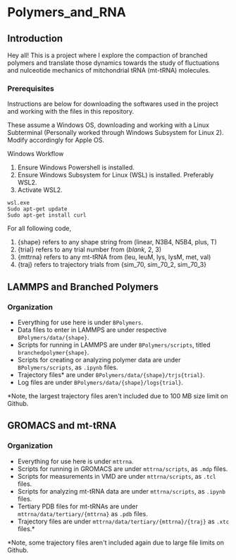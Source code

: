 # Polymers_and_RNA

## Introduction

Hey all!
This is a project where I explore the compaction of branched polymers and translate those dynamics towards the study of fluctuations and nulceotide mechanics of mitchondrial tRNA (mt-tRNA) molecules.

### Prerequisites

Instructions are below for downloading the softwares used in the project and working with the files in this repository. 

These assume a Windows OS, downloading and working with a Linux Subterminal (Personally worked through Windows Subsystem for Linux 2). Modify accordingly for Apple OS.  

Windows Workflow
1. Ensure Windows Powershell is installed. 
2. Ensure Windows Subsystem for Linux (WSL) is installed. Preferably WSL2. 
3. Activate WSL2. 
```
wsl.exe
Sudo apt-get update
Sudo apt-get install curl
```

For all following code, 
1. {shape} refers to any shape string from (linear, N3B4, N5B4, plus, T)
2. {trial} refers to any trial number from (*blank*, 2, 3)
3. {mttrna} refers to any mt-tRNA from (leu, leuM, lys, lysM, met, val)
4. {traj} refers to trajectory trials from {sim_70, sim_70_2, sim_70_3}

## LAMMPS and Branched Polymers

### Organization

- Everything for use here is under `BPolymers`.
- Data files to enter in LAMMPS are under respective `BPolymers/data/{shape}`.
- Scripts for running in LAMMPS are under `BPolymers/scripts`, titled `branchedpolymer{shape}`.
- Scripts for creating or analyzing polymer data are under `BPolymers/scripts`, as `.ipynb` files.
- Trajectory files* are under `BPolymers/data/{shape}/trjs{trial}`.
- Log files are under `BPolymers/data/{shape}/logs{trial}`.

*Note, the largest trajectory files aren't included due to 100 MB size limit on Github.

## GROMACS and mt-tRNA

### Organization

- Everything for use here is under `mttrna`.
- Scripts for running in GROMACS are under `mttrna/scripts`, as `.mdp` files.
- Scripts for measurements in VMD are under `mttrna/scripts`, as `.tcl` files.
- Scripts for analyzing mt-tRNA data are under `mttrna/scripts`, as `.ipynb` files.
- Tertiary PDB files for mt-tRNAs are under `mttrna/data/tertiary/{mttrna}` as `.pdb` files.
- Trajectory files are under `mttrna/data/tertiary/{mttrna}/{traj}` as `.xtc` files.*


*Note, some trajectory files aren't included again due to large file limits on Github.

